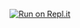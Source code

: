 [![Run on Repl.it](https://repl.it/badge/github/neg4n/solver-attempt)](https://repl.it/github/neg4n/solver-attempt)
